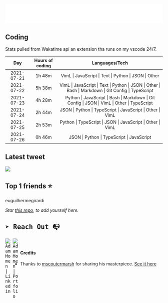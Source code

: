 
![test image size](/assets/welcome_message.gif)

## Coding
Stats pulled from Wakatime api an extension tha runs on my vscode 24/7.

|Day|Hours of coding|Languages/Tech|
|:-:|:-:|:-:|
|2021-07-21|1h 48m|VimL &#124; JavaScript &#124; Text &#124; Python &#124; JSON &#124; Other|
|2021-07-22|5h 38m|VimL &#124; JavaScript &#124; Text &#124; Python &#124; JSON &#124; Other &#124; Bash &#124; Markdown &#124; Git Config &#124; TypeScript|
|2021-07-23|4h 28m|Python &#124; JavaScript &#124; Bash &#124; Markdown &#124; Git Config &#124; JSON &#124; VimL &#124; Other &#124; TypeScript|
|2021-07-24|2h 44m|JSON &#124; Python &#124; TypeScript &#124; JavaScript &#124; Other &#124; VimL|
|2021-07-25|2h 53m|Python &#124; TypeScript &#124; JSON &#124; JavaScript &#124; Other &#124; VimL|
|2021-07-26|0h 46m|JSON &#124; Python &#124; TypeScript &#124; JavaScript|

## Latest tweet
[<img src="<tweet-image-url>" width="400">](<tweet-url>)

## Top 1 friends ⭐️
euguilhermegirardi

*Star [this repo](https://github.com/AdamMomen/AdamMomen), to add yourself here.*


<samp>

## ➤ Reach Out :mailbox_with_no_mail:

>
  <a href="https://www.linkedin.com/in/adam-momen-99596275/">
     <img align="left" alt="Adam Momen | Linkedin" width="24px" src="./assets/Linkedin.svg" />
   </a>

   <a href="https://adammomen.com/">
     <img align="left" alt="Adam Momen | Portfolio" width="24px" src="./assets/web.svg" />
   </a>

</samp>

<br>

#### Credits
* Thanks to [mscoutermarsh](https://github.com/mscoutermarsh) for sharing his masterpiece. [See it here](https://github.com/mscoutermarsh/mscoutermarsh)